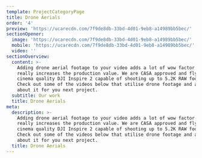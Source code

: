 ```yaml
---
template: ProjectCategoryPage
title: Drone Aerials
order: '4'
preview: 'https://ucarecdn.com/7f9de8db-33bd-4d01-9eb8-a14989bb5bec/'
sectionOpener:
  image: 'https://ucarecdn.com/7f9de8db-33bd-4d01-9eb8-a14989bb5bec/'
  mobile: 'https://ucarecdn.com/7f9de8db-33bd-4d01-9eb8-a14989bb5bec/'
  video: ''
sectionOverview:
  content: >-
    Adding drone aerial footage to your video adds a lot of wow factor and
    really increases the production value. We are CASA approved and fly with a
    cinema quality DJI Inspire 2 capable of shooting up to 5.2K RAW footage!
    Check out some of the videos below that utilise drone footage and ask us
    about it for you next project.
  subtitle: Our work
  title: Drone Aerials
meta:
  description: >-
    Adding drone aerial footage to your video adds a lot of wow factor and
    really increases the production value. We are CASA approved and fly with a
    cinema quality DJI Inspire 2 capable of shooting up to 5.2K RAW footage!
    Check out some of the videos below that utilise drone footage and ask us
    about it for you next project.
  title: Drone Aerials
---
```


